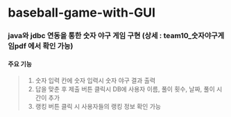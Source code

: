# baseball-game-with-GUI


### java와 jdbc 연동을 통한 숫자 야구 게임 구현 (상세 : team10_숫자야구게임pdf 에서 확인 가능)

#### 주요 기능

> 1. 숫자 입력 칸에 숫자 입력시 숫자 야구 결과 출력
> 2. 답을 맞춘 후 제출 버튼 클릭시 DB에 사용자 이름, 풀이 횟수, 날짜, 풀이 시간이 추가
> 3. 랭킹 버튼 클릭 시 사용자들의 랭킹 정보 확인 가능
